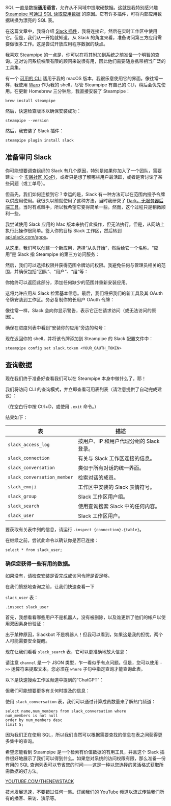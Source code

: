 SQL 一直是数据**通用语言**，允许从不同域中提取硬数据。这就是我特别感兴趣 [Steampipe 可通过 SQL 读取应用数据](https://thenewstack.io/sql-based-pipelines-steampipe-makes-all-the-world-a-database/) 的原因。它有许多插件，可将内部应用数据转换为漂亮的 SQL 表。

在这篇文章中，我将介绍 [Slack 插件](https://hub.steampipe.io/plugins/turbot/slack)，我将连接它，然后在实时工作区中使用它。但是，我们从一开始就知道，从 Slack 的角度来看，准备访问第三方应用需要做很多工作。这是尝试开放应用程序数据的缺点。

我喜欢 Steampipe 的一点是，你可以在将其附加到系统之前准备一个明智的查询。这对访问系统权限有限的顾问来说很有用，因此他们需要随身携带相当广泛的工具集。

有一个 [可用的 CLI](https://steampipe.io/downloads) 适用于我的 macOS 版本，我很乐意使用它的界面。像往常一样，我使用 [Warp](https://www.warp.dev/) 作为我的 shell，尽管 Steampipe 有自己的 CLI，稍后会优先使用。在更新 Homebrew 三分钟后，我直接安装了 Steampipe：

```
brew install steampipe
```

然后，快速检查版本以确保安装成功：

```
steampipe --version
```

然后，我安装了 Slack 插件：

```
steampipe plugin install slack
```

## 准备审问 Slack

你可能想要调查组织的 Slack 有几个原因，特别是如果你加入了一个团队，需要建立一个 [实践社区 (CoP)](https://thenewstack.io/developers-need-a-community-of-practice-and-wikis-still-work/)，或者只是想了解哪些用户最活跃，或者是否讨论了某些问题（或工单号）。

但首先，我们如何连接到它？幸运的是，Slack 有一种方法可以在范围内授予令牌以供应用使用。我很久以前就使用了这种方法，当时我研究了 [Dark，无服务器后端工具](https://thenewstack.io/how-to-get-started-building-serverless-backends-with-dark/)。当时有点棘手，所以我希望它变得简单一些。然而，这个过程只是稍微顺利一些。

我尝试使用 Slack 应用的 Mac 版本来执行此操作，但无法执行。但是，从网站上执行此操作很简单。签入你的目标 Slack 工作区，然后转到 [api.slack.com/apps](https://api.slack.com/apps)。

从这里，我们可以创建一个新应用，选择“从头开始”，然后给它一个名称。“应用”是 Slack 指 Steampipe 的第三方访问服务：

然后，我们可以选择权限并获得范围令牌访问权限。我避免任何与管理员相关的范围，并确保包括“团队”、“用户”、“组”等：

你始终可以返回此部分，添加任何缺少的范围并重新安装应用。

这将允许应用从 Slack 检索基本信息。最后，我们将把我们的新工具及其 OAuth 令牌安装到工作区。务必复制你的长用户 OAuth 令牌：

像往常一样，Slack 会向你显示警告，表示它正在请求访问（或无法访问的原因）。

确保在进度列表中看到“安装你的应用”旁边的勾号：

现在返回你的 shell，并将该令牌添加到 Steampipe 的 Slack 配置文件中：

```
steampipe config set slack.token <YOUR_OAUTH_TOKEN>
```

## 查询数据

现在我们终于准备好查看我们可以在 Steampipe 本身中做什么了。耶！

我们将访问 CLI 的查询模式，并立即查看可用表列表（请注意提供了自动完成建议）：

（在空白行中按 Ctrl+D，或使用 `.exit` 命令。）

结果如下：

| 表 | 描述 |
|---|---|
| `slack_access_log` | 按用户、IP 和用户代理分组的 Slack 登录。 |
| `slack_connection` | 有关与 Slack 工作区连接的信息。 |
| `slack_conversation` | 类似于所有对话的统一界面。 |
| `slack_conversation_member` | 检索对话的成员。 |
| `slack_emoji` | 工作区中安装的 Slack 表情符号。 |
| `slack_group` | Slack 工作区用户组。 |
| `slack_search` | 使用查询搜索 Slack 中的任何内容。 |
| `slack_user` | Slack 工作区用户。 |

要获取有关表中列的信息，请运行 `.inspect {connection}.{table}`。

在继续之前，尝试此命令以确认你是否已连接：

```
select * from slack_user;
```
### 确保您获得一些有用的数据。

如果没有，请检查安装是否完成或访问令牌是否足够。

在我们愤怒地查询之前，让我们快速查看一下

`slack_user` 表：

```
.inspect slack_user
```

首先，我想看看哪些用户不是机器人，没有被删除，以及谁更新了他们的帐户以使用双因素身份验证：

出于某种原因，Slackbot 不是机器人！但我可以看到，如果这是我的担忧，两个人可能需要安全提醒。

现在让我们看看 `slack_search` 表，它可以更准确地放大信息：

请注意 `channel` 是一个 JSON 类型，乍一看似乎有点问题。但是，您可以使用 `->>` 运算符来提取文本。您必须在 `where` 子句中指定查询才能查询此表。

以下是快速搜索工作区频道中提到的“ChatGPT”：

但我们可能想要更多有关何时提及的信息：

使用 `slack_conversation` 表，我们可以通过计算成员数量来了解热门频道：

```
select name,num_members from slack_conversation where
num_members is not null
order by num_members desc
limit 5;
```

因为我们正在使用 SQL，所以我们当然可以根据需要查找的信息在表之间获得更多集中的查询。

希望您能看到 Steampipe 是一个检索有价值数据的有用工具，并且这个 Slack 插件很好地展示了我们可以得到什么。如果您对系统的访问权限有限，那么准备一份有用的 SQL 查询列表可以节省您的时间——这是一种以您选择的灵活格式获取所需数据的好方法。

[YOUTUBE.COM/THENEWSTACK](https://youtube.com/thenewstack?sub_confirmation=1)

技术发展迅速，不要错过任何一集。订阅我们的 YouTube 频道以流式传输我们所有的播客、采访、演示等。